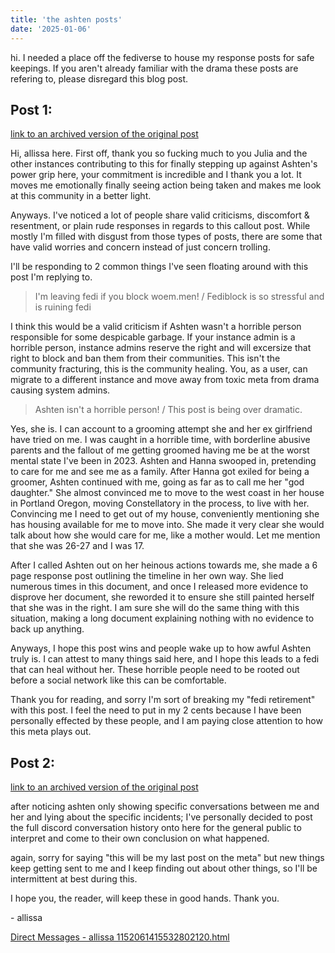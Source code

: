 ```yaml
---
title: 'the ashten posts'
date: '2025-01-06'
---
```


hi. I needed a place off the fediverse to house my response posts for safe keepings. If you aren't already familiar with the drama these posts are refering to, please disregard this blog post.

## Post 1:

[link to an archived version of the original post](https://archive.is/NfHmW)

Hi, allissa here. First off, thank you so fucking much to you Julia and the other instances contributing to this for finally stepping up against Ashten's power grip here, your commitment is incredible and I thank you a lot. It moves me emotionally finally seeing action being taken and makes me look at this community in a better light.

Anyways. I've noticed a lot of people share valid criticisms, discomfort & resentment, or plain rude responses in regards to this callout post. While mostly I'm filled with disgust from those types of posts, there are some that have valid worries and concern instead of just concern trolling.

I'll be responding to 2 common things I've seen floating around with this post I'm replying to.

> I'm leaving fedi if you block woem.men! / Fediblock is so stressful and is ruining fedi

I think this would be a valid criticism if Ashten wasn't a horrible person responsible for some despicable garbage. If your instance admin is a horrible person, instance admins reserve the right and will excersize that right to block and ban them from their communities. This isn't the community fracturing, this is the community healing. You, as a user, can migrate to a different instance and move away from toxic meta from drama causing system admins.

> Ashten isn't a horrible person! / This post is being over dramatic.

Yes, she is. I can account to a grooming attempt she and her ex girlfriend have tried on me. I was caught in a horrible time, with borderline abusive parents and the fallout of me getting groomed having me be at the worst mental state I've been in 2023. Ashten and Hanna swooped in, pretending to care for me and see me as a family. After Hanna got exiled for being a groomer, Ashten continued with me, going as far as to call me her "god daughter." She almost convinced me to move to the west coast in her house in Portland Oregon, moving Constellatory in the process, to live with her. Convincing me I need to get out of my house, conveniently mentioning she has housing available for me to move into. She made it very clear she would talk about how she would care for me, like a mother would. Let me mention that she was 26-27 and I was 17.

After I called Ashten out on her heinous actions towards me, she made a 6 page response post outlining the timeline in her own way. She lied numerous times in this document, and once I released more evidence to disprove her document, she reworded it to ensure she still painted herself that she was in the right. I am sure she will do the same thing with this situation, making a long document explaining nothing with no evidence to back up anything.

Anyways, I hope this post wins and people wake up to how awful Ashten truly is. I can attest to many things said here, and I hope this leads to a fedi that can heal without her. These horrible people need to be rooted out before a social network like this can be comfortable.

Thank you for reading, and sorry I'm sort of breaking my "fedi retirement" with this post. I feel the need to put in my 2 cents because I have been personally effected by these people, and I am paying close attention to how this meta plays out.

## Post 2:

[link to an archived version of the original post](https://archive.is/5ds3P)

after noticing ashten only showing specific conversations between me and her and lying about the specific incidents; I've personally decided to post the full discord conversation history onto here for the general public to interpret and come to their own conclusion on what happened.

again, sorry for saying "this will be my last post on the meta" but new things keep getting sent to me and I keep finding out about other things, so I'll be intermittent at best during this.

I hope you, the reader, will keep these in good hands. Thank you.

\- allissa

[<i class="fa-solid fa-download"></i> Direct Messages - allissa 1152061415532802120.html](https://archive.is/o/5ds3P/https://cdn.transfem.social/files/033f31f4-c76e-421a-afae-960ca39521b5)
